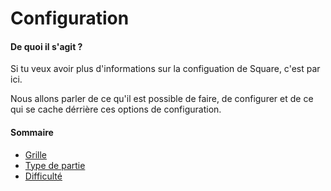 # Configuration

#### De quoi il s'agit ?

Si tu veux avoir plus d'informations sur la configuation de Square, c'est par ici.

Nous allons parler de ce qu'il est possible de faire, de configurer et de ce qui se cache dérrière ces options de configuration.

#### Sommaire

- [Grille](https://c0zen.github.io/Cogeo/config/grid.md)
- [Type de partie](https://c0zen.github.io/Cogeo/config/type.md)
- [Difficulté](https://c0zen.github.io/Cogeo/config/level.md)
